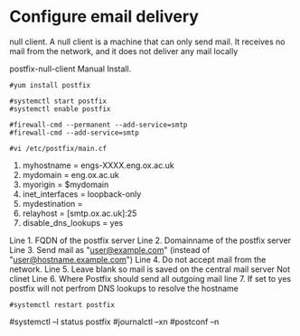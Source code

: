# Configure email delivery

null client. A null client is a machine that can only send mail. It receives no mail from the network, and it does not deliver any mail locally

postfix-null-client Manual Install.
```
#yum install postfix
```
```
#systemctl start postfix
#systemctl enable postfix
```
```
#firewall-cmd --permanent --add-service=smtp
#firewall-cmd --add-service=smtp
```
```
#vi /etc/postfix/main.cf
```
1. myhostname = engs-XXXX.eng.ox.ac.uk 
2. mydomain = eng.ox.ac.uk 
3. myorigin = $mydomain 
4. inet_interfaces = loopback-only 
5. mydestination = 
6. relayhost = [smtp.ox.ac.uk]:25
7. disable_dns_lookups = yes

Line 1. FQDN of the postfix server
Line 2. Domainname of the postfix server
Line 3. Send mail as "user@example.com" (instead of "user@hostname.example.com")
Line 4. Do not accept mail from the network.
Line 5. Leave blank so mail is saved on the central mail server Not clinet
Line 6. Where Postfix should send all outgoing mail
line 7. If set to yes postfix will not perfrom DNS lookups to resolve the hostname

```
#systemctl restart postfix
```

#systemctl –l status postfix
#journalctl –xn
#postconf –n
